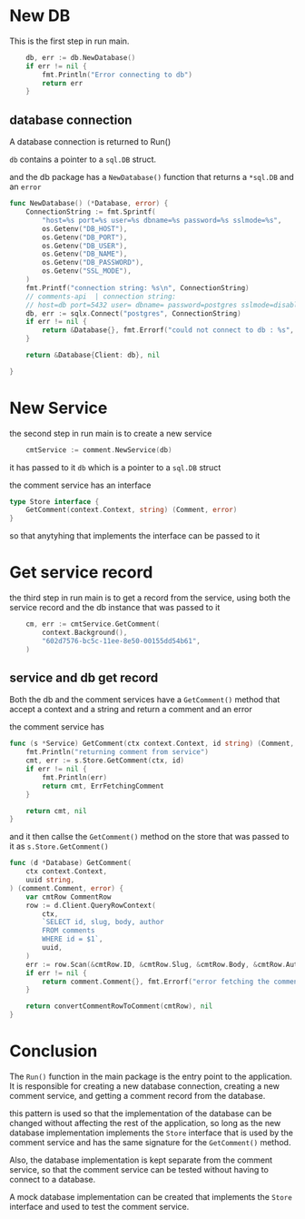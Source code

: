 # New DB

This is the first step in run main. 

```go
	db, err := db.NewDatabase()
	if err != nil {
		fmt.Println("Error connecting to db")
		return err
	}
```

## database connection

A database connection is returned to Run()

`db` contains a pointer to a `sql.DB` struct.

and the db package has a `NewDatabase()` function that returns a `*sql.DB` and an `error`

```go
func NewDatabase() (*Database, error) {
	ConnectionString := fmt.Sprintf(
		"host=%s port=%s user=%s dbname=%s password=%s sslmode=%s",
		os.Getenv("DB_HOST"),
		os.Getenv("DB_PORT"),
		os.Getenv("DB_USER"),
		os.Getenv("DB_NAME"),
		os.Getenv("DB_PASSWORD"),
		os.Getenv("SSL_MODE"),
	)
	fmt.Printf("connection string: %s\n", ConnectionString)
	// comments-api  | connection string:
	// host=db port=5432 user= dbname= password=postgres sslmode=disable
	db, err := sqlx.Connect("postgres", ConnectionString)
	if err != nil {
		return &Database{}, fmt.Errorf("could not connect to db : %s", err)
	}

	return &Database{Client: db}, nil

}
```

# New Service

the second step in run main is to create a new service

```go
	cmtService := comment.NewService(db)
```

it has passed to it `db` which is a pointer to a `sql.DB` struct

the comment service has an interface
    
```go
type Store interface {
	GetComment(context.Context, string) (Comment, error)
}
```

so that anytyhing that implements the interface can be passed to it

# Get service record

the third step in run main is to get a record from the service, using both the service record and the db instance that was passed to it

```go
	cm, err := cmtService.GetComment(
		context.Background(),
		"602d7576-bc5c-11ee-8e50-00155dd54b61",
	)
```

## service and db get record

Both the db and the comment services have a `GetComment()` method that accept a context and a string and return a comment and an error

the comment service has 

```go
func (s *Service) GetComment(ctx context.Context, id string) (Comment, error) {
	fmt.Println("returning comment from service")
	cmt, err := s.Store.GetComment(ctx, id)
	if err != nil {
		fmt.Println(err)
		return cmt, ErrFetchingComment
	}

	return cmt, nil
}
```

and it then callse the `GetComment()` method on the store that was passed to it as `s.Store.GetComment()`

```go
func (d *Database) GetComment(
	ctx context.Context,
	uuid string,
) (comment.Comment, error) {
	var cmtRow CommentRow
	row := d.Client.QueryRowContext(
		ctx,
		`SELECT id, slug, body, author
		FROM comments
		WHERE id = $1`,
		uuid,
	)
	err := row.Scan(&cmtRow.ID, &cmtRow.Slug, &cmtRow.Body, &cmtRow.Author)
	if err != nil {
		return comment.Comment{}, fmt.Errorf("error fetching the comment by uuid: %w", err)
	}

	return convertCommentRowToComment(cmtRow), nil
}
```

# Conclusion

The `Run()` function in the main package is the entry point to the application. It is responsible for creating a new database connection, creating a new comment service, and getting a comment record from the database.

this pattern is used so that the implementation of the database can be changed without affecting the rest of the application, so long as the new database implementation implements the `Store` interface that is used by the comment service and has the same signature for the `GetComment()` method.

Also, the database implementation is kept separate from the comment service, so that the comment service can be tested without having to connect to a database.

A mock database implementation can be created that implements the `Store` interface and used to test the comment service.